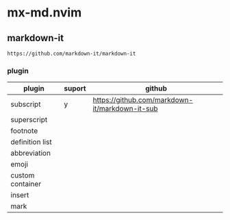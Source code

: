 # mx-md.nvim

## markdown-it

```
https://github.com/markdown-it/markdown-it
```
### plugin

| plugin           | suport | github                                         |
|------------------|--------|------------------------------------------------|
| subscript        | y      | https://github.com/markdown-it/markdown-it-sub |
| superscript      |        |                                                |
| footnote         |        |                                                |
| definition list  |        |                                                |
| abbreviation     |        |                                                |
| emoji            |        |                                                |
| custom container |        |                                                |
| insert           |        |                                                |
| mark             |        |                                                |
 
